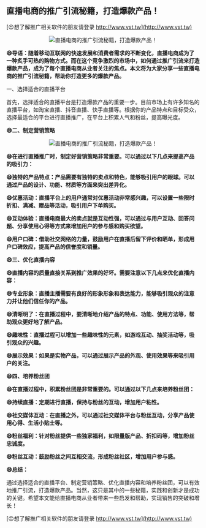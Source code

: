 ## **直播电商的推广引流秘籍，打造爆款产品！**

[😍想了解推广相关软件的朋友请登录 http://www.vst.tw](http://www.vst.tw)

 <center><img src="https://vst.tw/MP4/tuiguang/png/3.png" alt="直播电商的推广引流秘籍，打造爆款产品！"></center>

**😄导语：随着移动互联网的快速发展和消费者需求的不断变化，直播电商成为了一种炙手可热的购物方式。而在这个竞争激烈的市场中，如何通过推广引流来打造爆款产品，成为了每个直播电商从业者关注的焦点。本文将为大家分享一些直播电商的推广引流秘籍，帮助你打造更多的爆款产品。**

一、选择适合的直播平台

首先，选择适合的直播平台是打造爆款产品的重要一步。目前市场上有许多知名的直播平台，如淘宝直播、抖音直播、快手直播等。根据你的产品特点和目标受众，选择最适合的平台进行直播推广，在平台上积累人气和粉丝，提高曝光度。

**😄二、制定营销策略**

 <center><img src="https://vst.tw/MP4/tuiguang/png/4.png" alt="直播电商的推广引流秘籍，打造爆款产品！"></center>

**😄在进行直播推广时，制定好营销策略非常重要。可以通过以下几点来提高产品的吸引力：**

**😄独特的产品特点：产品需要有独特的卖点和特色，能够吸引用户的眼球。可以通过产品的设计、功能、材质等方面来突出差异化。**

**😄优惠活动：直播平台上的用户通常对优惠活动非常感兴趣，可以设置一些限时折扣、满减、赠品等活动，吸引用户下单购买。**

**😄互动体验：直播电商最大的卖点就是互动性强，可以通过与用户互动、回答问题、分享使用心得等方式来增加用户的参与感和购买欲望。**

**😄用户口碑：借助社交网络的力量，鼓励用户在直播后留下评价和晒单，形成用户口碑效应，提高产品的信誉度和销量。**

**😄三、优化直播内容**

**😄直播内容的质量直接关系到推广效果的好坏。需要注意以下几点来优化直播内容：**

**😄专业形象：直播主播需要有良好的形象形象和表达能力，能够吸引观众的注意力并让他们信任你的产品。**

**😄清晰明了：在直播过程中，要清晰地介绍产品的特点、功能、使用方法等，帮助观众更好地了解产品。**

**😄趣味性：直播过程可以增加一些趣味性的元素，如游戏互动、抽奖活动等，吸引观众的兴趣。**

**😄展示效果：如果是实物产品，可以通过展示产品的外观、使用效果等来吸引用户的关注。**

**😄四、培养粉丝团**

**😄在直播过程中，积累粉丝团是非常重要的。可以通过以下几点来培养粉丝团：**

**😄持续直播：定期进行直播，保持与粉丝的互动，增加用户粘性。**

**😄社交媒体互动：在直播之外，可以通过社交媒体平台与粉丝互动，分享产品使用心得、生活小贴士等。**

**😄粉丝福利：针对粉丝提供一些独家福利，如限量版产品、折扣码等，增加粉丝忠诚度。**

**😄粉丝互动：鼓励粉丝之间互相交流，形成粉丝社区，增加用户参与感。**

**😄总结：**

通过选择适合的直播平台、制定营销策略、优化直播内容和培养粉丝团，可以有效地推广引流，打造爆款产品。当然，这只是其中的一些秘籍，实践和创新才是成功的关键。希望本文能给直播电商从业者带来一些启发和帮助，实现销售的突破和增长！

[😍想了解推广相关软件的朋友请登录 http://www.vst.tw](http://www.vst.tw)



